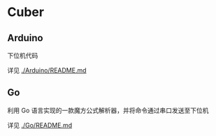 # Cuber

## Arduino

下位机代码

详见 [./Arduino/README.md](Arduino/README.md)

## Go

利用 Go 语言实现的一款魔方公式解析器，并将命令通过串口发送至下位机

详见 [./Go/README.md](Go/README.md)
